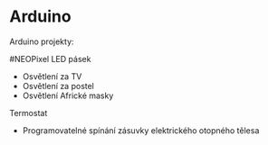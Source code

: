 # Arduino
Arduino projekty:

#NEOPixel LED pásek
 - Osvětlení za TV
 - Osvětlení za postel
 - Osvětlení Africké masky
 
 Termostat
  - Programovatelné spínání zásuvky elektrického otopného tělesa
